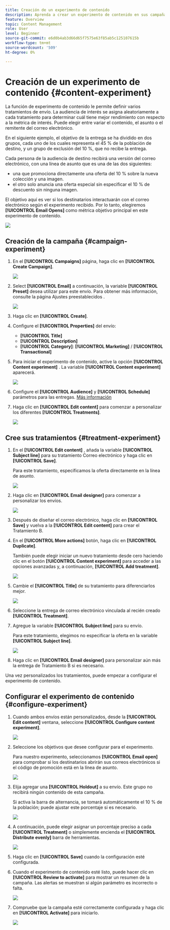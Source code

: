 ```yaml
---
title: Creación de un experimento de contenido
description: Aprenda a crear un experimento de contenido en sus campañas
feature: Overview
topic: Content Management
role: User
level: Beginner
source-git-commit: e6d0b4ab3d66d65f7575e63f85ab5c125107615b
workflow-type: tm+mt
source-wordcount: '509'
ht-degree: 0%

---
```


# Creación de un experimento de contenido {#content-experiment}

La función de experimento de contenido le permite definir varios tratamientos de envío. La audiencia de interés se asigna aleatoriamente a cada tratamiento para determinar cuál tiene mejor rendimiento con respecto a la métrica de interés. Puede elegir entre variar el contenido, el asunto o el remitente del correo electrónico.

En el siguiente ejemplo, el objetivo de la entrega se ha dividido en dos grupos, cada uno de los cuales representa el 45 % de la población de destino, y un grupo de exclusión del 10 %, que no recibe la entrega.

Cada persona de la audiencia de destino recibirá una versión del correo electrónico, con una línea de asunto que es una de las dos siguientes:

* una que promociona directamente una oferta del 10 % sobre la nueva colección y una imagen.
* el otro solo anuncia una oferta especial sin especificar el 10 % de descuento sin ninguna imagen.

El objetivo aquí es ver si los destinatarios interactuarán con el correo electrónico según el experimento recibido. Por lo tanto, elegiremos **[!UICONTROL Email Opens]** como métrica objetivo principal en este experimento de contenido.

![](assets/content_experiment.png)

## Creación de la campaña {#campaign-experiment}

1. En el **[!UICONTROL Campaigns]** página, haga clic en **[!UICONTROL Create Campaign]**.

   ![](assets/content_experiment_1.png)

1. Select **[!UICONTROL Email]** a continuación, la variable **[!UICONTROL Preset]** desea utilizar para este envío. Para obtener más información, consulte la página Ajustes preestablecidos .

   ![](assets/content_experiment_2.png)

1. Haga clic en **[!UICONTROL Create]**.

1. Configure el **[!UICONTROL Properties]** del envío:
   * **[!UICONTROL Title]**
   * **[!UICONTROL Description]**
   * **[!UICONTROL Category]**: **[!UICONTROL Marketing]** / **[!UICONTROL Transactional]**

1. Para iniciar el experimento de contenido, active la opción **[!UICONTROL Content experiment]** . La variable **[!UICONTROL Content experiment]** aparecerá.

   ![](assets/content_experiment_3.png)

1. Configure el **[!UICONTROL Audience]** y **[!UICONTROL Schedule]** parámetros para las entregas. [Más información](create-campaign.md)

1. Haga clic en **[!UICONTROL Edit content]** para comenzar a personalizar los diferentes **[!UICONTROL Treatments]**.

   ![](assets/content_experiment_4.png)

## Cree sus tratamientos {#treatment-experiment}

1. En el **[!UICONTROL Edit content]** , añada la variable **[!UICONTROL Subject line]** para su tratamiento Correo electrónico y haga clic en **[!UICONTROL Save]**.

   Para este tratamiento, especificamos la oferta directamente en la línea de asunto.

   ![](assets/content_experiment_5.png)

1. Haga clic en **[!UICONTROL Email designer]** para comenzar a personalizar los envíos.

   ![](assets/content_experiment_6.png)

1. Después de diseñar el correo electrónico, haga clic en **[!UICONTROL Save]** y vuelva a la **[!UICONTROL Edit content]** para crear el Tratamiento B.

1. En el **[!UICONTROL More actions]** botón, haga clic en **[!UICONTROL Duplicate]**.

   También puede elegir iniciar un nuevo tratamiento desde cero haciendo clic en el botón **[!UICONTROL Content experiment]** para acceder a las opciones avanzadas y, a continuación, **[!UICONTROL Add treatment]**.

   ![](assets/content_experiment_7.png)

1. Cambie el **[!UICONTROL Title]** de su tratamiento para diferenciarlos mejor.

   ![](assets/content_experiment_8.png)

1. Seleccione la entrega de correo electrónico vinculada al recién creado **[!UICONTROL Treatment]**.

1. Agregue la variable **[!UICONTROL Subject line]** para su envío.

   Para este tratamiento, elegimos no especificar la oferta en la variable **[!UICONTROL Subject line]**.

   ![](assets/content_experiment_9.png)

1. Haga clic en **[!UICONTROL Email designer]** para personalizar aún más la entrega de Tratamiento B si es necesario.

Una vez personalizados los tratamientos, puede empezar a configurar el experimento de contenido.

## Configurar el experimento de contenido {#configure-experiment}

1. Cuando ambos envíos están personalizados, desde la **[!UICONTROL Edit content]** ventana, seleccione **[!UICONTROL Configure content experiment]**.

   ![](assets/content_experiment_10.png)

1. Seleccione los objetivos que desee configurar para el experimento.

   Para nuestro experimento, seleccionamos **[!UICONTROL Email open]** para comprobar si los destinatarios abrirán sus correos electrónicos si el código de promoción está en la línea de asunto.

   ![](assets/content_experiment_11.png)

1. Elija agregar una **[!UICONTROL Holdout]** a su envío. Este grupo no recibirá ningún contenido de esta campaña.

   Si activa la barra de alternancia, se tomará automáticamente el 10 % de la población; puede ajustar este porcentaje si es necesario.

   ![](assets/content_experiment_12.png)

1. A continuación, puede elegir asignar un porcentaje preciso a cada **[!UICONTROL Treatment]** o simplemente encienda el **[!UICONTROL Distribute evenly]** barra de herramientas.

   ![](assets/content_experiment_13.png)

1. Haga clic en **[!UICONTROL Save]** cuando la configuración esté configurada.

1. Cuando el experimento de contenido esté listo, puede hacer clic en **[!UICONTROL Review to activate]** para mostrar un resumen de la campaña. Las alertas se muestran si algún parámetro es incorrecto o falta.

   ![](assets/content_experiment_15.png)

1. Compruebe que la campaña esté correctamente configurada y haga clic en **[!UICONTROL Activate]** para iniciarlo.

   ![](assets/content_experiment_14.png)

